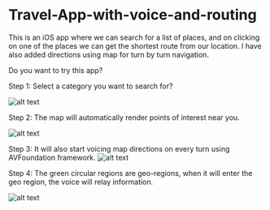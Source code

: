 # Travel-App-with-voice-and-routing
This is an iOS app where we can search for a list of places, and on clicking on one of the places we can get the shortest route from our location. I have also added directions using map for turn by turn navigation. 

Do you want to try this app?

Step 1: Select a category you want to search for?

![alt text](https://github.com/sudeepta14/Travel-App-with-voice-and-routing/blob/master/1.png)

Step 2: The map will automatically render points of interest near you.

![alt text](https://github.com/sudeepta14/Travel-App-with-voice-and-routing/blob/master/2.png)

Step 3: It will also start voicing map directions on every turn using AVFoundation framework.
![alt text](https://github.com/sudeepta14/Travel-App-with-voice-and-routing/blob/master/3.png)

Step 4: The green circular regions are geo-regions, when it will enter the geo region, the voice will relay information.

![alt text](https://github.com/sudeepta14/Travel-App-with-voice-and-routing/blob/master/4.png)

